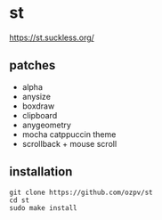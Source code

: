 # st
https://st.suckless.org/

## patches
- alpha
- anysize
- boxdraw
- clipboard
- anygeometry
- mocha catppuccin theme
- scrollback + mouse scroll

## installation
```
git clone https://github.com/ozpv/st
cd st
sudo make install
```
